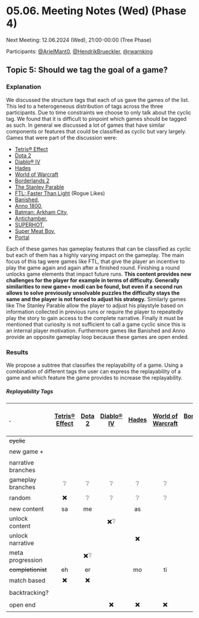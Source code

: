 # 05.06. Meeting Notes (Wed) (Phase 4)

Next Meeting: 12.06.2024 (Wed), 21:00-00:00 (Tree Phase)

Participants: [@ArielMant0](https://github.com/ArielMant0), [@HendrikBrueckler](https://github.com/HendrikBrueckler), [@rwarnking](https://github.com/rwarnking)

## Topic 5: Should we tag the goal of a game?

### Explanation

We discussed the structure tags that each of us gave the games of the list. This led to a heterogeneous distribution of tags across the three participants. Due to time constraints we choose to only talk about the cyclic tag. We found that it is difficult to pinpoint which games should be tagged as such. In general we discussed a lot of games that have similar components or features that could be classified as cyclic but vary largely.
Games that were part of the discussion were:

- [Tetris® Effect](https://store.steampowered.com/app/1003590/Tetris_Effect_Connected/)
- [Dota 2](https://store.steampowered.com/app/570/Dota_2/)
- [Diablo® IV](https://store.steampowered.com/app/2344520/Diablo_IV/)
- [Hades](https://store.steampowered.com/app/1145360/Hades/)
- [World of Warcraft](https://worldofwarcraft.blizzard.com/de-de/)
- [Borderlands 2](https://store.steampowered.com/app/49520/Borderlands_2/)
- [The Stanley Parable](https://store.steampowered.com/app/221910/The_Stanley_Parable/)
- [FTL: Faster Than Light](https://store.steampowered.com/app/212680/FTL_Faster_Than_Light/) (Rogue Likes)
- [Banished](https://store.steampowered.com/app/242920/Banished/),
- [Anno 1800](https://store.steampowered.com/app/916440/Anno_1800/),
- [Batman: Arkham City](https://store.steampowered.com/app/200260/Batman_Arkham_City__Game_of_the_Year_Edition/),
- [Antichamber](https://store.steampowered.com/app/219890/Antichamber/),
- [SUPERHOT](https://store.steampowered.com/app/322500/SUPERHOT/),
- [Super Meat Boy](https://store.steampowered.com/app/40800/Super_Meat_Boy/),
- [Portal](https://store.steampowered.com/app/400/Portal/)

Each of these games has gameplay features that can be classified as cyclic but each of them has a highly varying impact on the gameplay. The main focus of this tag were games like FTL, that give the player an incentive to play the game again and again after a finished round. Finishing a round unlocks game elements that impact future runs. **This content provides new challenges for the player for example in terms of difficulty. Generally similarities to new game+ modi can be found, but even if a second run allows to solve previously unsolvable puzzles the difficulty stays the same and the player is not forced to adjust his strategy.** Similarly games like The Stanley Parable allow the player to adjust his playstyle based on information collected in previous runs or require the player to repeatedly play the story to gain access to the complete narrative. Finally it must be mentioned that curiosity is not sufficient to call a game cyclic since this is an internal player motivation. Furthermore games like Banished and Anno provide an opposite gameplay loop because these games are open ended.

### Results

We propose a subtree that classifies the replayability of a game. Using a combination of different tags the user can express the replayability of a game and which feature the game provides to increase the replayability.

##### *Replayability Tags*

. | [Tetris® Effect](https://store.steampowered.com/app/1003590/Tetris_Effect_Connected/) | [Dota 2](https://store.steampowered.com/app/570/Dota_2/ )| [Diablo® IV](https://store.steampowered.com/app/2344520/Diablo_IV/) | [Hades](https://store.steampowered.com/app/1145360/Hades/) | [World of Warcraft](https://worldofwarcraft.blizzard.com/de-de/) | [Borderlands 2](https://store.steampowered.com/app/49520/Borderlands_2/) | [The Stanley Parable](https://store.steampowered.com/app/221910/The_Stanley_Parable/) | [FTL: Faster Than Light](https://store.steampowered.com/app/212680/FTL_Faster_Than_Light/) | [Anno 1800](https://store.steampowered.com/app/916440/Anno_1800/) | [Batman: Arkham City](https://store.steampowered.com/app/200260/Batman_Arkham_City__Game_of_the_Year_Edition/) | [Antichamber](https://store.steampowered.com/app/219890/Antichamber/) | [SUPERHOT](https://store.steampowered.com/app/322500/SUPERHOT/) | [Super Meat Boy](https://store.steampowered.com/app/40800/Super_Meat_Boy/) | [Portal](https://store.steampowered.com/app/400/Portal/)
| :---- | :---: | :---: | :---: | :---: | :---: | :---: | :---: | :---: | :---: | :---: | :---: | :---: | :---: | :---: |
| ~~cyclic~~ |  |  |  |  |  |  |  |  |  |  |  |  |  |  |
| new game \+ |  |  |  |  |  | ✖️ |  |  |  | ✖️ |  |  |  |  |
| narrative branches |  |  |  |  |  |  | ✖️ |  |  |  |  |  |  |  |
| gameplay branches | ❔ | ❔ | ❔ | ❔ | ❔ | ❔ | ✖️ |  |  |  |  | ✖️ |  |  |
| random | ✖️ | ❔ | ❔ | ❔ | ❔ | ❔ |  | ✖️ | ✖️ |  |  |  |  |  |
| new content | sa | me |  | as |  | un | lo | ck |  | co | n | ten | t | ❔ |
| unlock content |  |  | ✖️❔ |  |  | ✖️❔ |  | ✖️ |  | ✖️ |  |  | ✖️ |  |
| unlock narrative |  |  |  | ✖️ |  |  | ✖️ |  |  |  |  |  |  |  |
| meta progression |  | ✖️❔ |  |  |  |  | ✖️ | ✖️❔ |  |  |  | ✖️❔ | ✖️❔ |  |
| ~~completionist~~ | eh | er |  | mo | ti | vat | ion | ❔ |  |  |  |  |  |  |
| match based | ✖️ | ✖️ |  |  |  |  |  |  | ✖️ |  |  |  |  |  |
| backtracking? |  |  |  |  |  |  | ✖️❔ |  |  |  | ✖️❔ |  |  |  |
| open end |  |  | ✖️ | ✖️ | ✖️ |  |  |  | ✖️ |  |  |  |  |  |

